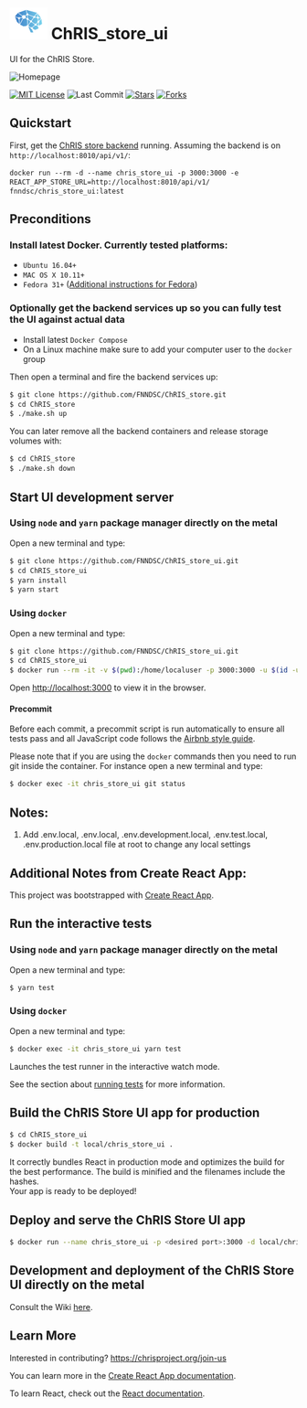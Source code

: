 # ![ChRIS logo](https://github.com/FNNDSC/ChRIS_ultron_backEnd/blob/master/docs/assets/logo_chris.png) ChRIS_store_ui

UI for the ChRIS Store.

![Homepage](../assets/home.png?raw=true)

[![MIT License][license-badge]](LICENSE)
![Last Commit][last-commit-badge]
[![Stars][stars-badge]][repo-link]
[![Forks][forks-badge]][repo-link]

## Quickstart

First, get the [ChRIS store backend](https://github.com/FNNDSC/ChRIS_store)
running. Assuming the backend is on `http://localhost:8010/api/v1/`:

```shell
docker run --rm -d --name chris_store_ui -p 3000:3000 -e REACT_APP_STORE_URL=http://localhost:8010/api/v1/ fnndsc/chris_store_ui:latest
```

## Preconditions

### Install latest Docker. Currently tested platforms:
* ``Ubuntu 16.04+``
* ``MAC OS X 10.11+``
* ``Fedora 31+`` ([Additional instructions for Fedora](https://github.com/mairin/ChRIS_store/wiki/Getting-the-ChRIS-Store-to-work-on-Fedora))

### Optionally get the backend services up so you can fully test the UI against actual data
* Install latest ``Docker Compose``
* On a Linux machine make sure to add your computer user to the ``docker`` group

Then open a terminal and fire the backend services up:
```bash
$ git clone https://github.com/FNNDSC/ChRIS_store.git
$ cd ChRIS_store
$ ./make.sh up
```

You can later remove all the backend containers and release storage volumes with:
```bash
$ cd ChRIS_store
$ ./make.sh down
```


## Start UI development server

### Using ``node`` and ``yarn`` package manager directly on the metal

Open a new terminal and type:
```bash
$ git clone https://github.com/FNNDSC/ChRIS_store_ui.git
$ cd ChRIS_store_ui
$ yarn install
$ yarn start
```

### Using `docker`
Open a new terminal and type:
```bash
$ git clone https://github.com/FNNDSC/ChRIS_store_ui.git
$ cd ChRIS_store_ui
$ docker run --rm -it -v $(pwd):/home/localuser -p 3000:3000 -u $(id -u):$(id -g) --name chris_store_ui fnndsc/chris_store_ui:dev
```

Open [http://localhost:3000](http://localhost:3000) to view it in the browser.

#### Precommit

Before each commit, a precommit script is run automatically to ensure all tests pass and all JavaScript code follows the [Airbnb style guide][airbnb-style].

Please note that if you are using the ``docker`` commands then you need to run git inside the container. For instance open a new terminal and type:
```bash
$ docker exec -it chris_store_ui git status
```

## Notes:
1. Add .env.local, .env.local, .env.development.local, .env.test.local, .env.production.local file at root to change any local settings


## Additional Notes from Create React App:
This project was bootstrapped with [Create React App](https://github.com/facebook/create-react-app).


## Run the interactive tests

### Using ``node`` and ``yarn`` package manager directly on the metal

Open a new terminal and type:
```bash
$ yarn test
```

### Using `docker`

Open a new terminal and type:
```bash
$ docker exec -it chris_store_ui yarn test
```

Launches the test runner in the interactive watch mode.<br>

See the section about [running tests](https://facebook.github.io/create-react-app/docs/running-tests) for more information.


## Build the ChRIS Store UI app for production

```bash
$ cd ChRIS_store_ui
$ docker build -t local/chris_store_ui .
```
It correctly bundles React in production mode and optimizes the build for the best performance.
The build is minified and the filenames include the hashes.<br>
Your app is ready to be deployed!


## Deploy and serve the ChRIS Store UI app

```bash
$ docker run --name chris_store_ui -p <desired port>:3000 -d local/chris_store_ui
```


## Development and deployment of the ChRIS Store UI directly on the metal

Consult the Wiki [here](https://github.com/FNNDSC/ChRIS_store_ui/wiki).


## Learn More

Interested in contributing? https://chrisproject.org/join-us

You can learn more in the [Create React App documentation](https://facebook.github.io/create-react-app/docs/getting-started).

To learn React, check out the [React documentation](https://reactjs.org/).

[repo-link]: https://github.com/FNNDSC/ChRIS_store_ui
[airbnb-style]: https://github.com/airbnb/javascript
[license-badge]: https://img.shields.io/github/license/fnndsc/chris_store_ui.svg
[stars-badge]: https://img.shields.io/github/stars/fnndsc/chris_store_ui.svg?style=social&label=Stars
[last-commit-badge]: https://img.shields.io/github/last-commit/fnndsc/chris_store_ui.svg
[forks-badge]: https://img.shields.io/github/forks/fnndsc/chris_store_ui.svg?style=social&label=Fork
